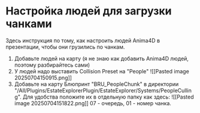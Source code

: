 # Настройка людей для загрузки чанками

Здесь инструкция по тому, как настроить людей Anima4D в презентации, чтобы они грузились по чанкам.

 1. Добавьте людей на карту (я не знаю как добавить Anima4D людей, поэтому разбирайтесь сами)
 2. У людей надо выставить Collision Preset на "People" ![[Pasted image 20250704150915.png]]
 3. Добавьте на карту Блюпринт "BRU_PeopleChunk" в директории "/All/Plugins/EstateExplorerPlugin/EstateExplorer/Systems/PeopleCulling". Для удобства положите их в отдельную папку как здесь: ![[Pasted image 20250704151822.png]] 07 - очередь, 01 - номер чанка. 